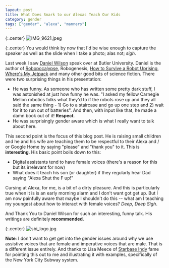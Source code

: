 ```yaml
---
layout: post
title: What Does Snark to our Alexas Teach Our Kids
category: gender
tags: ["gender", "alexa", "manners"]
---
```

{:.center}
![IMG_9621.jpeg](/blog/assets/IMG_9621.jpeg)

{:.center}
You would think by now that I'd be wise enough to capture the speaker as well as the slide when I take a photo; alas not; *sigh*.


Last week I saw [Daniel Wilson](https://en.wikipedia.org/wiki/Daniel_H._Wilson) speak over at Butler University.  Daniel is the author of [Robopocalypse](https://en.wikipedia.org/wiki/Robopocalypse), Robogenesis, [How to Survive a Robot Uprising](https://en.wikipedia.org/wiki/How_to_Survive_a_Robot_Uprising), [Where's My Jetpack](https://en.wikipedia.org/wiki/Where%27s_My_Jetpack%3F) and many other good bits of science fiction.  There were two surprising things in his presentation:

* He was funny.  As someone who has written some pretty dark stuff, I was astonished at just how funny he was.  "I asked my fellow Carnegie Mellon robotics folks what they'd to if the robots rose up and they all said the same thing - 1) Go to a staircase and go up one step and 2) wait for it to run out of batteries".  And then, with input like that, he made a damn book out of it!  **Respect**.
* He was surprisingly gender aware which is what I really want to talk about here.

This second point is the focus of this blog post.  He is raising small children and he and his wife are teaching them to be respectful to their Alexa and / or Google Home by saying "please" and "thank you" to it.  This is **interesting**.  His basic point boils down to this:

* Digital assistants tend to have female voices (there's a reason for this but its irrelevant for now)
* What does it teach his son (or daughter) if they regularly hear Dad saying "Alexa Shut the F up!"

Cursing at Alexa, for me, is a bit of a dirty pleasure.  And this is particularly true when it is is an early morning alarm and I don't want got get up.  But I am now painfully aware that maybe I shouldn't do this -- what am I teaching my youngest about how to interact with female voices?  *Deep, Deep Sigh*.  

And Thank You to Daniel Wilson for such an interesting, funny talk.  His writings are definitely **recommended**.

{:.center}
![sbi_logo.jpg](/blog/assets/sbi_logo.jpg)

**Note**: I don't want to get get into the gender issues around why we use assistive voices that are female and imperative voices that are male.  That is a different issue entirely.  And thanks to Lisa Meece of [Starbase Indy](https://www.starbaseindy.org) fame for pointing this out to me and illustrating it with examples, specifically of the New York City Subway system.
